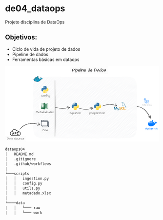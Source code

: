 # de04_dataops

Projeto disciplina de DataOps


## **Objetivos**:
- Ciclo de vida de projeto de dados
- Pipeline de dados
- Ferramentas básicas em dataops


![alt text](pipeline_.png)

```
dataops04
│   README.md
│   .gitignore 
│   .github/workflows
|
└───scripts
│   │   ingestion.py
│   │   config.py
│   │   utils.py
│   │   metadado.xlsx
|
└────data
|   │   └─── raw
|   │   └─── work
```

